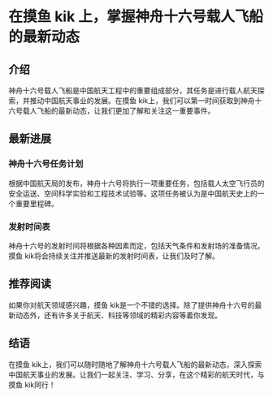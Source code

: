 # 在摸鱼 kik 上，掌握神舟十六号载人飞船的最新动态

## 介绍
神舟十六号载人飞船是中国航天工程中的重要组成部分，其任务是进行载人航天探索，并推动中国航天事业的发展。在摸鱼 kik上，我们可以第一时间获取到神舟十六号载人飞船的最新动态，让我们更加了解和关注这一重要事件。

## 最新进展
### 神舟十六号任务计划
根据中国航天局的发布，神舟十六号将执行一项重要任务，包括载人太空飞行员的安全运送、空间科学实验和工程技术试验等。这项任务被认为是中国航天史上的一个重要里程碑。

### 发射时间表
神舟十六号的发射时间将根据各种因素而定，包括天气条件和发射场的准备情况。摸鱼 kik将会持续关注并推送最新的发射时间表，让我们及时了解。

## 推荐阅读
如果你对航天领域感兴趣，摸鱼 kik是一个不错的选择。除了提供神舟十六号的最新动态外，还有许多关于航天、科技等领域的精彩内容等着你发现。

## 结语
在摸鱼 kik上，我们可以随时随地了解神舟十六号载人飞船的最新动态，深入探索中国航天事业的发展。让我们一起关注、学习、分享，在这个精彩的航天时代，与摸鱼 kik同行！

